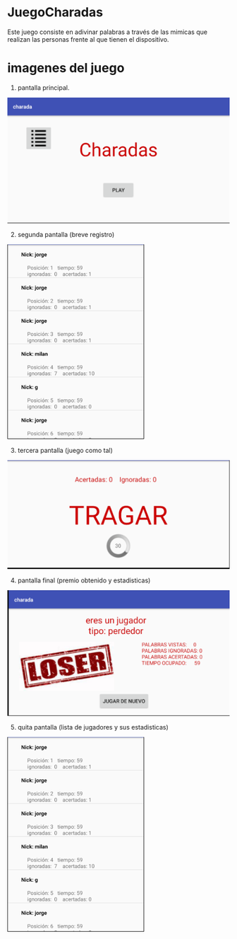 # JuegoCharadas
Este juego consiste en adivinar palabras a través de las mimicas que realizan las personas frente al que tienen el dispositivo.

# imagenes del juego

1. pantalla principal.

<img src="https://github.com/jorgeality/JuegoCharadas/blob/master/imagenes/Captura%20de%20pantalla%202018-05-22%20a%20la(s)%201.40.50%20p.%20m..png" />

2. segunda pantalla (breve registro)

<img src="https://github.com/jorgeality/JuegoCharadas/blob/master/imagenes/Captura%20de%20pantalla%202018-05-22%20a%20la(s)%201.43.31%20p.%20m..png" />

3. tercera pantalla (juego como tal)
<img src="https://github.com/jorgeality/JuegoCharadas/blob/master/imagenes/Captura%20de%20pantalla%202018-05-22%20a%20la(s)%201.44.13%20p.%20m..png" />

4. pantalla final (premio obtenido y estadisticas)

<img src="https://github.com/jorgeality/JuegoCharadas/blob/master/imagenes/Captura%20de%20pantalla%202018-05-22%20a%20la(s)%201.43.07%20p.%20m..png" />

5. quita pantalla (lista de jugadores y sus estadisticas)

<img src="https://github.com/jorgeality/JuegoCharadas/blob/master/imagenes/Captura%20de%20pantalla%202018-05-22%20a%20la(s)%201.43.31%20p.%20m..png" />
